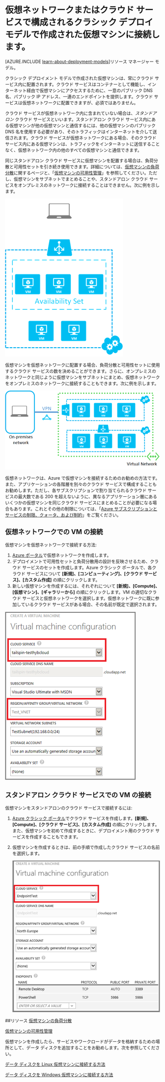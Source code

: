 <properties
	pageTitle="クラウド サービスで仮想マシンを接続する | Microsoft Azure"
	description="クラシック デプロイメント モデルで作成された仮想マシンを、Azure クラウド サービスまたは仮想ネットワークに接続します。"
	services="virtual-machines"
	documentationCenter=""
	authors="cynthn"
	manager="timlt"
	editor=""
	tags="azure-service-management"/>

<tags
	ms.service="virtual-machines"
	ms.workload="infrastructure-services"
	ms.tgt_pltfrm="vm-multiple"
	ms.devlang="na"
	ms.topic="article"
	ms.date="02/03/2016"
	ms.author="cynthn"/>


# 仮想ネットワークまたはクラウド サービスで構成されるクラシック デプロイ モデルで作成された仮想マシンに接続します。

[AZURE.INCLUDE [learn-about-deployment-models](../../includes/learn-about-deployment-models-classic-include.md)]リソース マネージャー モデル。


クラシック デプロイメント モデルで作成された仮想マシンは、常にクラウド サービス内に配置されます。クラウド サービスはコンテナーとして機能し、インターネット経由で仮想マシンにアクセスするために、一意のパブリック DNS 名、パブリック IP アドレス、一連のエンドポイントを提供します。クラウド サービスは仮想ネットワークに配置できますが、必須ではありません。

クラウド サービスが仮想ネットワーク内に含まれていない場合は、*スタンドアロン* クラウド サービスといいます。スタンドアロン クラウド サービス内にある仮想マシンが他の仮想マシンと通信するには、他の仮想マシンのパブリック DNS 名を使用する必要があり、そのトラフィックはインターネットを介して送信されます。クラウド サービスが仮想ネットワークにある場合、そのクラウド サービス内にある仮想マシンは、トラフィックをインターネットに送信することなく、仮想ネットワーク内の他のすべての仮想マシンと通信できます。

同じスタンドアロン クラウド サービスに仮想マシンを配置する場合は、負荷分散と可用性セットを引き続き使用できます。詳細については、[仮想マシンの負荷分散](load-balance-virtual-machines.md)に関するページと、「[仮想マシンの可用性管理](virtual-machines-manage-availability.md)」を参照してください。ただし、仮想マシンをサブネットでまとめることや、スタンドアロン クラウド サービスをオンプレミスのネットワークに接続することはできません。次に例を示します。

![Virtual machines in a standalone cloud service](./media/howto-connect-vm-cloud-service/CloudServiceExample.png)

仮想マシンを仮想ネットワークに配置する場合、負荷分散と可用性セットに使用するクラウド サービスの数を決めることができます。さらに、オンプレミスのネットワークと同じように仮想マシンをサブネットにまとめ、仮想ネットワークをオンプレミスのネットワークに接続することもできます。次に例を示します。

![Virtual machines in a virtual network](./media/howto-connect-vm-cloud-service/VirtualNetworkExample.png)

仮想ネットワークは、Azure で仮想マシンを接続するためのお勧めの方法です。また、アプリケーションの各階層を別々のクラウド サービスで構成することもお勧めします。ただし、各サブスクリプションで割り当てられるクラウド サービスの最大数である 200 を超えないように、異なるアプリケーション層にあるいくつかの仮想マシンを同じクラウド サービスにまとめることが必要になる場合もあります。これとその他の制限については、「[Azure サブスクリプションとサービスの制限、クォータ、および制約](azure-subscription-service-limits.md)」をご覧ください。

## 仮想ネットワークでの VM の接続

仮想マシンを仮想ネットワークで接続する方法:

1.	[Azure ポータル](virtual-networks-create-vnet-classic-pportal.md)で仮想ネットワークを作成します。
2.	デプロイメントで可用性セットと負荷分散用の設計を反映させるため、クラウド サービスのセットを作成します。Azure クラシック ポータルで、各クラウド サービスについて **[新規]、[コンピューティング]、[クラウド サービス]、[カスタム作成]** の順にクリックします。
3.	新しい仮想マシンを作成するには、それぞれについて **[新規]、[Compute]、[仮想マシン]、[ギャラリーから]** の順にクリックします。VM の適切なクラウド サービスと仮想ネットワークを選択します。仮想ネットワークに既に参加しているクラウド サービスがある場合、その名前が既定で選択されます。

![Selecting a cloud service for a virtual machine](./media/howto-connect-vm-cloud-service/VMConfig1.png)

## スタンドアロン クラウド サービスでの VM の接続

仮想マシンをスタンドアロンのクラウド サービスで接続するには:

1.	[Azure クラシック ポータル](http://manage.windowsazure.com)でクラウド サービスを作成します。**[新規]、[Compute]、[クラウド サービス]、[カスタム作成]** の順にクリックします。また、仮想マシンを初めて作成するときに、デプロイメント用のクラウド サービスを作成することもできます。

2.	仮想マシンを作成するときは、前の手順で作成したクラウド サービスの名前を選択します。

	![仮想マシンを既存のクラウド サービスに追加する](./media/howto-connect-vm-cloud-service/Connect-VM-to-CS.png)

##リソース
[仮想マシンの負荷分散](load-balance-virtual-machines.md)

[仮想マシンの可用性管理](virtual-machines-manage-availability.md)

仮想マシンを作成したら、サービスやワークロードがデータを格納するための場所として、データ ディスクを追加することをお勧めします。次を参照してください。

[データ ディスクを Linux 仮想マシンに接続する方法](virtual-machines-linux-how-to-attach-disk.md)

[データ ディスクを Windows 仮想マシンに接続する方法](storage-windows-attach-disk.md)

<!---HONumber=AcomDC_0211_2016-->